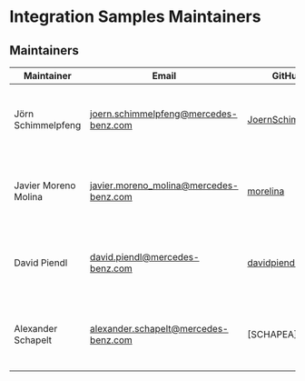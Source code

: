 <!-- SPDX-License-Identifier: MIT --->
# Integration Samples Maintainers

## Maintainers

| Maintainer           | Email                                    | GitHub ID                                                   | Affiliation                                                                                       | Joined     |
|----------------------|------------------------------------------|-------------------------------------------------------------| ------------------------------------------------------------------------------------------------- |------------| 
| Jörn Schimmelpfeng   | <joern.schimmelpfeng@mercedes-benz.com>  | [JoernSchimmelpfeng](https://github.com/joernschimmelpfeng) | Mercedes-Benz Connectivity Services GmbH, [imprint](https://connectivity.mercedes-benz.com/imprint) | 04/01/2021 | 
| Javier Moreno Molina | <javier.moreno_molina@mercedes-benz.com> | [morelina](https://github.com/morelina)                     | Mercedes-Benz Connectivity Services GmbH, [imprint]( https://connectivity.mercedes-benz.com/imprint) | 04/01/2021 | 
| David Piendl         | <david.piendl@mercedes-benz.com>         | [davidpiendl](https://github.com/davidpiendl)               | Mercedes-Benz Connectivity Services GmbH, [imprint]( https://connectivity.mercedes-benz.com/imprint) | 07/05/2022 |
| Alexander Schapelt   | <alexander.schapelt@mercedes-benz.com>   | [SCHAPEA]                                                   | Mercedes-Benz Connectivity Services GmbH, [imprint]( https://connectivity.mercedes-benz.com/imprint) | 07/05/2022 |   

<!--
## Emeritus Maintainers

*(None at the moment)*

| Maintainer                                       | GitHub ID                                 | Affiliation                                                                                       | Left   |
| ------------------------------------------------ | ----------------------------------------- | ------------------------------------------------------------------------------------------------- | -------| 

-->
